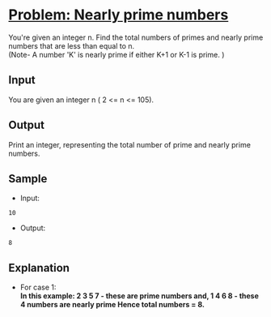 # [Problem: Nearly prime numbers](https://my.newtonschool.co/playground/code/cuyfaxhrlebp)

You're given an integer n. Find the total numbers of primes and nearly prime numbers that are less than equal to n. <br>
(Note- A number 'K' is nearly prime if either K+1 or K-1 is prime. )

## Input

You are given an integer n ( 2 <= n <= 105).

## Output

Print an integer, representing the total number of prime and nearly prime numbers.

## Sample

- Input:
```
10
```

- Output:
```
8
```

## Explanation

- For case 1: <br> **In this example:
2 3 5 7 - these are prime numbers and,
1 4 6 8 - these 4 numbers are nearly prime
Hence total numbers = 8.**
